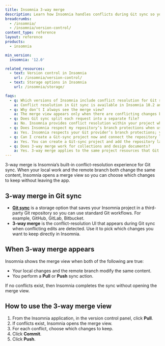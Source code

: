 ```yaml
---
title: Insomnia 3-way merge
description: Learn how Insomnia handles conflicts during Git sync so you can combine concurrent changes safely.
breadcrumbs:
  - /insomnia/
  - /insomnia/version-control/
content_type: reference
layout: reference
products:
  - insomnia

min_version:
  insomnia: '12.0'

related_resources:
  - text: Version control in Insomnia
    url: /insomnia/version-control/
  - text: Storage options in Insomnia
    url: /insomnia/storage/

faqs:
  - q: Which versions of Insomnia include conflict resolution for Git sync?
    a: Conflict resolution in Git sync is available in Insomnia 10.2 and later. See the [product announcement](https://konghq.com/blog/product-releases/insomnia-10-2) and [feature list](/insomnia/storage/) for more details.
  - q: Why don’t I always see the merge view?
    a: The merge view appears only when there are conflicting changes between your local work and the remote branch. If there are no conflicts, Insomnia completes the sync without opening the merge view. For more information, go to [version control](/insomnia/version-control/).
  - q: Does Git sync split each request into a separate file?
    a: No. Insomnia provides conflict resolution within your project when you sync with Git; you still commit and push with standard Git actions from Insomnia.
  - q: Does Insomnia respect my repository’s branch protections when using Git sync?
    a: Yes. Insomnia respects your Git provider’s branch protections; you can’t push to a protected branch from Insomnia. 
  - q: Can I create a Git-sync project now and connect the repository later?
    a: Yes. You can create a Git-sync project and add the repository later (supported in recent versions). See Storage options → Git sync.
  - q: Does 3-way merge work for collections and design documents?
    a: Yes. 3-way merge applies to the same project resources that Git sync manages—collections, design documents, tests, and environments—so you can resolve conflicts on the content you version in Git. See the Insomnia docs index and storage overview.  
---
```


3-way merge is Insomnia’s built-in conflict-resolution experience for Git sync. When your local work and the remote branch both change the same content, Insomnia opens a merge view so you can choose which changes to keep without leaving the app.

## 3-way merge in Git sync
- **[Git sync](/insomnia/storage/#git-sync)** is a storage option that saves your Insomnia project in a third-party Git repository so you can use standard Git workflows. For example, GitHub, GitLab, Bitbucket.
- **3-way merge** is the conflict-resolution UI that appears during Git sync when conflicting edits are detected. Use it to pick which changes you want to keep directly in Insomnia.

## When 3-way merge appears

Insomnia shows the merge view when both of the following are true:
- Your local changes and the remote branch modify the same content.
- You perform a **Pull** or **Push** sync action.

If no conflicts exist, then Insomnia completes the sync without opening the merge view.

## How to use the 3-way merge view 

1. From the Insomnia application, in the version control panel, click **Pull**.
2. If conflicts exist, Insomnia opens the merge view.
3. For each conflict, choose which changes to keep.
4. Click **Commit**.
5. Click **Push**.
